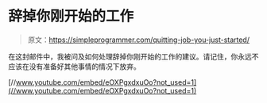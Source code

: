 # 辞掉你刚开始的工作

> 原文：<https://simpleprogrammer.com/quitting-job-you-just-started/>

在这封邮件中，我被问及如何处理辞掉你刚开始的工作的建议。请记住，你永远不应该在没有准备好其他事情的情况下放弃。

[//www.youtube.com/embed/eOXPgxdxuOo?not_used=1](//www.youtube.com/embed/eOXPgxdxuOo?not_used=1)